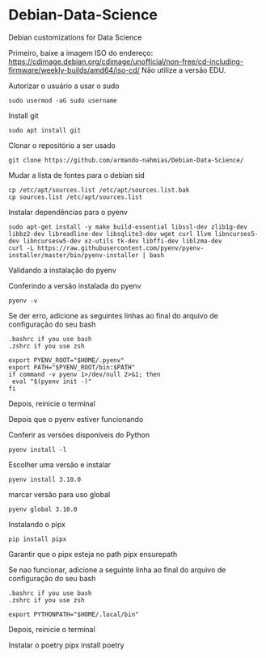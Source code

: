 # Debian-Data-Science
Debian customizations for Data Science

Primeiro, baixe a imagem ISO do endereço: <https://cdimage.debian.org/cdimage/unofficial/non-free/cd-including-firmware/weekly-builds/amd64/iso-cd/>
Não utilize a versão EDU.

Autorizar o usuário a usar o sudo

    sudo usermod -aG sudo username

Install git

    sudo apt install git


Clonar o repositório a ser usado

    git clone https://github.com/armando-nahmias/Debian-Data-Science/

Mudar a lista de fontes para o debian sid

    cp /etc/apt/sources.list /etc/apt/sources.list.bak
    cp sources.list /etc/apt/sources.list 

Instalar dependências para o pyenv

    sudo apt-get install -y make build-essential libssl-dev zlib1g-dev libbz2-dev libreadline-dev libsqlite3-dev wget curl llvm libncurses5-dev libncursesw5-dev xz-utils tk-dev libffi-dev liblzma-dev
    curl -L https://raw.githubusercontent.com/pyenv/pyenv-installer/master/bin/pyenv-installer | bash

Validando a instalação do pyenv

Conferindo a versão instalada do pyenv

    pyenv -v
    
Se der erro, adicione as seguintes linhas ao final do arquivo de configuração do seu bash

    .bashrc if you use bash
    .zshrc if you use zsh

```
export PYENV_ROOT="$HOME/.pyenv"
export PATH="$PYENV_ROOT/bin:$PATH"
if command -v pyenv 1>/dev/null 2>&1; then
 eval "$(pyenv init -)"
fi
```

Depois, reinicie o terminal

Depois que o pyenv estiver funcionando 

Conferir as versões disponíveis do Python

    pyenv install -l

Escolher uma versão e instalar

    pyenv install 3.10.0

marcar versão para uso global

    pyenv global 3.10.0




Instalando o pipx

    pip install pipx

Garantir que o pipx esteja no path
    pipx ensurepath
      
    
Se nao funcionar, adicione a seguinte linha ao final do arquivo de configuração do seu bash

    .bashrc if you use bash
    .zshrc if you use zsh

```
export PYTHONPATH="$HOME/.local/bin"
```

Depois, reinicie o terminal

Instalar o poetry
    pipx install poetry
